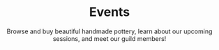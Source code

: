 ---
title: Events
subtitle: |
    Browse and buy beautiful handmade pottery,
    learn about our upcoming sessions, and
    meet our guild members!
hero: taylor-heery-ZSgWcW70cTs-unsplash.webp
layout: events.njk
draft: true
---